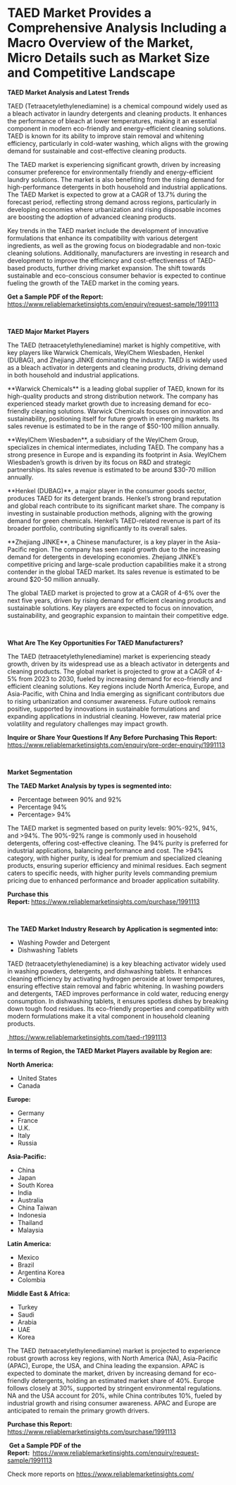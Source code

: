 <p><h1>TAED Market Provides a Comprehensive Analysis Including a Macro Overview of the Market, Micro Details such as Market Size and Competitive Landscape</h1></p><p><strong>TAED Market Analysis and Latest Trends</strong></p>
<p><p>TAED (Tetraacetylethylenediamine) is a chemical compound widely used as a bleach activator in laundry detergents and cleaning products. It enhances the performance of bleach at lower temperatures, making it an essential component in modern eco-friendly and energy-efficient cleaning solutions. TAED is known for its ability to improve stain removal and whitening efficiency, particularly in cold-water washing, which aligns with the growing demand for sustainable and cost-effective cleaning products.</p><p>The TAED market is experiencing significant growth, driven by increasing consumer preference for environmentally friendly and energy-efficient laundry solutions. The market is also benefiting from the rising demand for high-performance detergents in both household and industrial applications. The TAED Market is expected to grow at a CAGR of 13.7% during the forecast period, reflecting strong demand across regions, particularly in developing economies where urbanization and rising disposable incomes are boosting the adoption of advanced cleaning products.</p><p>Key trends in the TAED market include the development of innovative formulations that enhance its compatibility with various detergent ingredients, as well as the growing focus on biodegradable and non-toxic cleaning solutions. Additionally, manufacturers are investing in research and development to improve the efficiency and cost-effectiveness of TAED-based products, further driving market expansion. The shift towards sustainable and eco-conscious consumer behavior is expected to continue fueling the growth of the TAED market in the coming years.</p></p>
<p><strong>Get a Sample PDF of the Report:&nbsp;</strong> <a href="https://www.reliablemarketinsights.com/enquiry/request-sample/1991113?utm_campaign=2225&utm_medium=2&utm_source=Github&utm_content=ia&utm_term=25012025&utm_id=taed">https://www.reliablemarketinsights.com/enquiry/request-sample/1991113</a></p>
<p>&nbsp;</p>
<p><strong>TAED Major Market Players</strong></p>
<p><p>The TAED (tetraacetylethylenediamine) market is highly competitive, with key players like Warwick Chemicals, WeylChem Wiesbaden, Henkel (DUBAG), and Zhejiang JINKE dominating the industry. TAED is widely used as a bleach activator in detergents and cleaning products, driving demand in both household and industrial applications.</p><p>**Warwick Chemicals** is a leading global supplier of TAED, known for its high-quality products and strong distribution network. The company has experienced steady market growth due to increasing demand for eco-friendly cleaning solutions. Warwick Chemicals focuses on innovation and sustainability, positioning itself for future growth in emerging markets. Its sales revenue is estimated to be in the range of $50-100 million annually.</p><p>**WeylChem Wiesbaden**, a subsidiary of the WeylChem Group, specializes in chemical intermediates, including TAED. The company has a strong presence in Europe and is expanding its footprint in Asia. WeylChem Wiesbaden’s growth is driven by its focus on R&D and strategic partnerships. Its sales revenue is estimated to be around $30-70 million annually.</p><p>**Henkel (DUBAG)**, a major player in the consumer goods sector, produces TAED for its detergent brands. Henkel’s strong brand reputation and global reach contribute to its significant market share. The company is investing in sustainable production methods, aligning with the growing demand for green chemicals. Henkel’s TAED-related revenue is part of its broader portfolio, contributing significantly to its overall sales.</p><p>**Zhejiang JINKE**, a Chinese manufacturer, is a key player in the Asia-Pacific region. The company has seen rapid growth due to the increasing demand for detergents in developing economies. Zhejiang JINKE’s competitive pricing and large-scale production capabilities make it a strong contender in the global TAED market. Its sales revenue is estimated to be around $20-50 million annually.</p><p>The global TAED market is projected to grow at a CAGR of 4-6% over the next five years, driven by rising demand for efficient cleaning products and sustainable solutions. Key players are expected to focus on innovation, sustainability, and geographic expansion to maintain their competitive edge.</p></p>
<p>&nbsp;</p>
<p><strong>What Are The Key Opportunities For TAED Manufacturers?</strong></p>
<p><p>The TAED (tetraacetylethylenediamine) market is experiencing steady growth, driven by its widespread use as a bleach activator in detergents and cleaning products. The global market is projected to grow at a CAGR of 4-5% from 2023 to 2030, fueled by increasing demand for eco-friendly and efficient cleaning solutions. Key regions include North America, Europe, and Asia-Pacific, with China and India emerging as significant contributors due to rising urbanization and consumer awareness. Future outlook remains positive, supported by innovations in sustainable formulations and expanding applications in industrial cleaning. However, raw material price volatility and regulatory challenges may impact growth.</p></p>
<p><strong>Inquire or Share Your Questions If Any Before Purchasing This Report:</strong> <a href="https://www.reliablemarketinsights.com/enquiry/pre-order-enquiry/1991113?utm_campaign=2225&utm_medium=2&utm_source=Github&utm_content=ia&utm_term=25012025&utm_id=taed">https://www.reliablemarketinsights.com/enquiry/pre-order-enquiry/1991113</a></p>
<p>&nbsp;</p>
<p><strong>Market Segmentation</strong></p>
<p><strong>The TAED Market Analysis by types is segmented into:</strong></p>
<p><ul><li>Percentage between 90% and 92%</li><li>Percentage 94%</li><li>Percentage> 94%</li></ul></p>
<p><p>The TAED market is segmented based on purity levels: 90%-92%, 94%, and >94%. The 90%-92% range is commonly used in household detergents, offering cost-effective cleaning. The 94% purity is preferred for industrial applications, balancing performance and cost. The >94% category, with higher purity, is ideal for premium and specialized cleaning products, ensuring superior efficiency and minimal residues. Each segment caters to specific needs, with higher purity levels commanding premium pricing due to enhanced performance and broader application suitability.</p></p>
<p><strong>Purchase this Report:&nbsp;</strong><a href="https://www.reliablemarketinsights.com/purchase/1991113?utm_campaign=2225&utm_medium=2&utm_source=Github&utm_content=ia&utm_term=25012025&utm_id=taed">https://www.reliablemarketinsights.com/purchase/1991113</a></p>
<p>&nbsp;</p>
<p><strong>The TAED Market Industry Research by Application is segmented into:</strong></p>
<p><ul><li>Washing Powder and Detergent</li><li>Dishwashing Tablets</li></ul></p>
<p><p>TAED (tetraacetylethylenediamine) is a key bleaching activator widely used in washing powders, detergents, and dishwashing tablets. It enhances cleaning efficiency by activating hydrogen peroxide at lower temperatures, ensuring effective stain removal and fabric whitening. In washing powders and detergents, TAED improves performance in cold water, reducing energy consumption. In dishwashing tablets, it ensures spotless dishes by breaking down tough food residues. Its eco-friendly properties and compatibility with modern formulations make it a vital component in household cleaning products.</p></p>
<p><a href="https://www.reliablemarketinsights.com/taed-r1991113?utm_campaign=2225&utm_medium=2&utm_source=Github&utm_content=ia&utm_term=25012025&utm_id=taed">&nbsp;https://www.reliablemarketinsights.com/taed-r1991113</a></p>
<p><strong>In terms of Region, the TAED Market Players available by Region are:</strong></p>
<p>
    <p> <strong> North America: </strong>
        <ul>
            <li>United States</li>
            <li>Canada</li>
        </ul>
        </p> 
    <p> <strong> Europe: </strong>
        <ul>
            <li>Germany</li>
            <li>France</li>
            <li>U.K.</li>
            <li>Italy</li>
            <li>Russia</li>
        </ul>
        </p> 
    <p> <strong> Asia-Pacific: </strong>
        <ul>
            <li>China</li>
            <li>Japan</li>
            <li>South Korea</li>
            <li>India</li>
            <li>Australia</li>
            <li>China Taiwan</li>
            <li>Indonesia</li>
            <li>Thailand</li>
            <li>Malaysia</li>
        </ul>
        </p> 
    <p> <strong> Latin America: </strong>
        <ul>
            <li>Mexico</li>
            <li>Brazil</li>
            <li>Argentina Korea</li>
            <li>Colombia</li>
        </ul>
        </p> 
    <p> <strong> Middle East & Africa: </strong>
        <ul>
            <li>Turkey</li>
            <li>Saudi</li>
            <li>Arabia</li>
            <li>UAE</li>
            <li>Korea</li>
        </ul>
    </p>
    </p>
<p><p>The TAED (tetraacetylethylenediamine) market is projected to experience robust growth across key regions, with North America (NA), Asia-Pacific (APAC), Europe, the USA, and China leading the expansion. APAC is expected to dominate the market, driven by increasing demand for eco-friendly detergents, holding an estimated market share of 40%. Europe follows closely at 30%, supported by stringent environmental regulations. NA and the USA account for 20%, while China contributes 10%, fueled by industrial growth and rising consumer awareness. APAC and Europe are anticipated to remain the primary growth drivers.</p></p>
<p><strong>Purchase this Report: </strong><a href="https://www.reliablemarketinsights.com/purchase/1991113?utm_campaign=2225&utm_medium=2&utm_source=Github&utm_content=ia&utm_term=25012025&utm_id=taed">https://www.reliablemarketinsights.com/purchase/1991113</a></p>
<p>&nbsp;<strong>Get a Sample PDF of the Report:&nbsp;&nbsp;</strong><a href="https://www.reliablemarketinsights.com/enquiry/request-sample/1991113?utm_campaign=2225&utm_medium=2&utm_source=Github&utm_content=ia&utm_term=25012025&utm_id=taed">https://www.reliablemarketinsights.com/enquiry/request-sample/1991113</a></p>
<p><strong></strong></p>
<p>Check more reports on <a href="https://www.reliablemarketinsights.com/?utm_campaign=2225&utm_medium=2&utm_source=Github&utm_content=ia&utm_term=25012025&utm_id=taed">https://www.reliablemarketinsights.com/</a></p>